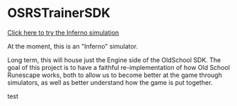 # OSRSTrainerSDK

[Click here to try the Inferno simulation](https://inferno-trainer-beta.netlify.app/)

At the moment, this is an "Inferno" simulator. 

Long term, this will house just the Engine side of the OldSchool SDK. The goal of this project is to have a faithful re-implementation of how Old School Runescape works, both to allow us to become better at the game through simulators, as well as better understand how the game is put together.

test
